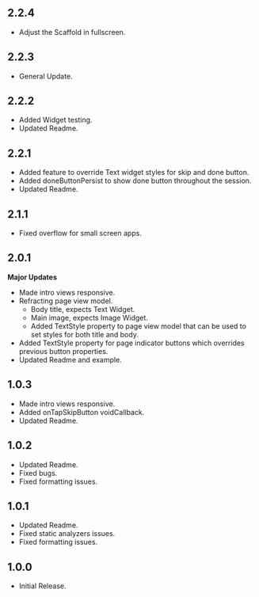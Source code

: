 ## 2.2.4
* Adjust the Scaffold in fullscreen.

## 2.2.3
* General Update.

## 2.2.2
* Added Widget testing.
* Updated Readme.


## 2.2.1
* Added feature to override Text widget styles for skip and done button.
* Added doneButtonPersist to show done button throughout the session.
* Updated Readme.

## 2.1.1
* Fixed overflow for small screen apps.

## 2.0.1
**Major Updates**
* Made intro views responsive.
* Refracting page view model.
  - Body title, expects Text Widget.
  - Main image, expects Image Widget.
  - Added TextStyle property to page view model that can be used to set styles for both title and body. 
* Added TextStyle property for page indicator buttons which overrides previous button properties.
* Updated Readme and example.

## 1.0.3

* Made intro views responsive.
* Added onTapSkipButton voidCallback.
* Updated Readme.

## 1.0.2

* Updated Readme.
* Fixed bugs.
* Fixed formatting issues.

## 1.0.1

* Updated Readme.
* Fixed static analyzers issues.
* Fixed formatting issues.

## 1.0.0

* Initial Release.
